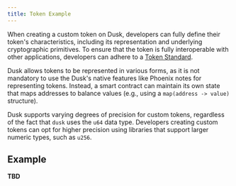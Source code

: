 ```yaml
---
title: Token Example
---
```


When creating a custom token on Dusk, developers can fully define their token's characteristics, including its representation and underlying cryptographic primitives. To ensure that the token is fully interoperable with other applications, developers can adhere to a [Token Standard](/learn/token-standards).

Dusk allows tokens to be represented in various forms, as it is not mandatory to use the Dusk's native features like Phoenix notes for representing tokens. Instead, a smart contract can maintain its own state that maps addresses to balance values (e.g., using a `map(address -> value)` structure). 

Dusk supports varying degrees of precision for custom tokens, regardless of the fact that `dusk` uses the `u64` data type. Developers creating custom tokens can opt for higher precision using libraries that support larger numeric types, such as `u256`. 

## Example

**TBD**
